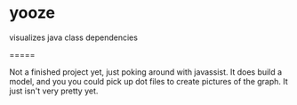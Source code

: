 yooze
=====

visualizes java class dependencies

=====

Not a finished project yet, just poking around with javassist.
It does build a model, and you you could pick up dot files to create pictures of the graph. It just isn't very pretty yet.
